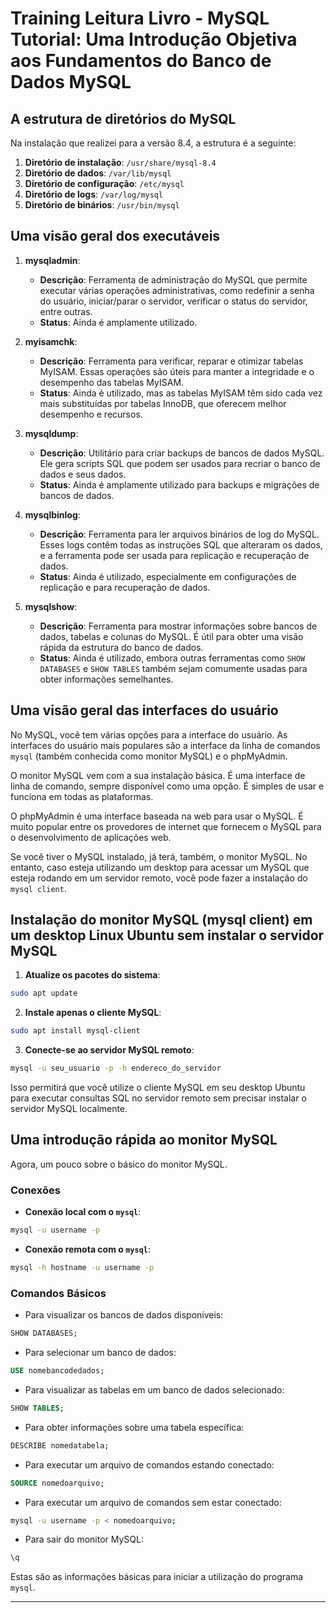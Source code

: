 # **Training Leitura Livro - MySQL Tutorial: Uma Introdução Objetiva aos Fundamentos do Banco de Dados MySQL**

## A estrutura de diretórios do MySQL

Na instalação que realizei para a versão 8.4, a estrutura é a seguinte:

1. **Diretório de instalação**: `/usr/share/mysql-8.4`
2. **Diretório de dados**: `/var/lib/mysql`
3. **Diretório de configuração**: `/etc/mysql`
4. **Diretório de logs**: `/var/log/mysql`
5. **Diretório de binários**: `/usr/bin/mysql`

## Uma visão geral dos executáveis

1. **mysqladmin**:
    - **Descrição**: Ferramenta de administração do MySQL que permite executar várias operações administrativas, como redefinir a senha do usuário, iniciar/parar o servidor, verificar o status do servidor, entre outras.
    - **Status**: Ainda é amplamente utilizado.

2. **myisamchk**:
    - **Descrição**: Ferramenta para verificar, reparar e otimizar tabelas MyISAM. Essas operações são úteis para manter a integridade e o desempenho das tabelas MyISAM.
    - **Status**: Ainda é utilizado, mas as tabelas MyISAM têm sido cada vez mais substituídas por tabelas InnoDB, que oferecem melhor desempenho e recursos.

3. **mysqldump**:
    - **Descrição**: Utilitário para criar backups de bancos de dados MySQL. Ele gera scripts SQL que podem ser usados para recriar o banco de dados e seus dados.
    - **Status**: Ainda é amplamente utilizado para backups e migrações de bancos de dados.

4. **mysqlbinlog**:
    - **Descrição**: Ferramenta para ler arquivos binários de log do MySQL. Esses logs contêm todas as instruções SQL que alteraram os dados, e a ferramenta pode ser usada para replicação e recuperação de dados.
    - **Status**: Ainda é utilizado, especialmente em configurações de replicação e para recuperação de dados.

5. **mysqlshow**:
    - **Descrição**: Ferramenta para mostrar informações sobre bancos de dados, tabelas e colunas do MySQL. É útil para obter uma visão rápida da estrutura do banco de dados.
    - **Status**: Ainda é utilizado, embora outras ferramentas como `SHOW DATABASES` e `SHOW TABLES` também sejam comumente usadas para obter informações semelhantes.

## Uma visão geral das interfaces do usuário

No MySQL, você tem várias opções para a interface do usuário. As interfaces do usuário mais populares são a interface da linha de comandos `mysql` (também conhecida como monitor MySQL) e o phpMyAdmin.

O monitor MySQL vem com a sua instalação básica. É uma interface de linha de comando, sempre disponível como uma opção. É simples de usar e funciona em todas as plataformas.

O phpMyAdmin é uma interface baseada na web para usar o MySQL. É muito popular entre os provedores de internet que fornecem o MySQL para o desenvolvimento de aplicações web.

Se você tiver o MySQL instalado, já terá, também, o monitor MySQL. No entanto, caso esteja utilizando um desktop para acessar um MySQL que esteja rodando em um servidor remoto, você pode fazer a instalação do `mysql client`.

## Instalação do monitor MySQL (mysql client) em um desktop Linux Ubuntu sem instalar o servidor MySQL

1. **Atualize os pacotes do sistema**:

```bash
sudo apt update
```

2. **Instale apenas o cliente MySQL**:

```bash
sudo apt install mysql-client
```

3. **Conecte-se ao servidor MySQL remoto**:

```bash
mysql -u seu_usuario -p -h endereco_do_servidor
```

Isso permitirá que você utilize o cliente MySQL em seu desktop Ubuntu para executar consultas SQL no servidor remoto sem precisar instalar o servidor MySQL localmente.

## Uma introdução rápida ao monitor MySQL

Agora, um pouco sobre o básico do monitor MySQL.

### Conexões

- **Conexão local com o `mysql`**:

```bash
mysql -u username -p
```

- **Conexão remota com o `mysql`**:

```bash
mysql -h hostname -u username -p
```

### Comandos Básicos

- Para visualizar os bancos de dados disponíveis:

```sql
SHOW DATABASES;
```

- Para selecionar um banco de dados:

```sql
USE nomebancodedados;
```

- Para visualizar as tabelas em um banco de dados selecionado:

```sql
SHOW TABLES;
```

- Para obter informações sobre uma tabela específica:

```sql
DESCRIBE nomedatabela;
```

- Para executar um arquivo de comandos estando conectado:

```sql
SOURCE nomedoarquivo;
```

- Para executar um arquivo de comandos sem estar conectado:

```bash
mysql -u username -p < nomedoarquivo;
```

- Para sair do monitor MySQL:

```sql
\q
```

Estas são as informações básicas para iniciar a utilização do programa `mysql`.

---
